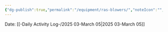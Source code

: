 ```yaml
---
{"dg-publish":true,"permalink":"/equipment/ras-blowers/","noteIcon":"","created":"2025-03-05T07:29:45.035-06:00"}
---
```


Date: [[-Daily Activity Log-/2025 03-March 05\|2025 03-March 05]]

